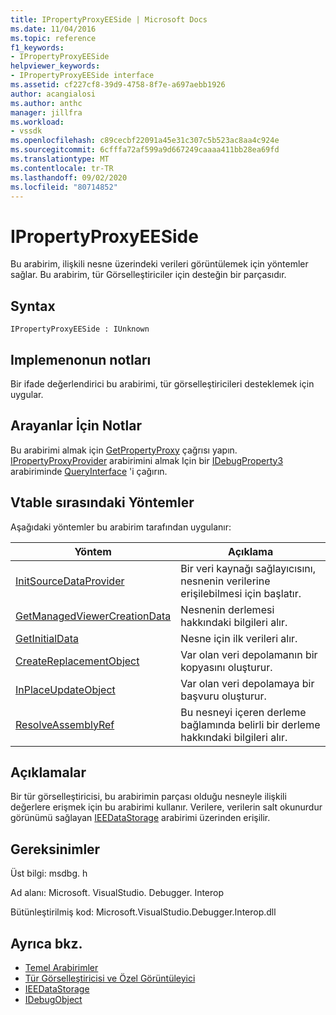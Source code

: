 ```yaml
---
title: IPropertyProxyEESide | Microsoft Docs
ms.date: 11/04/2016
ms.topic: reference
f1_keywords:
- IPropertyProxyEESide
helpviewer_keywords:
- IPropertyProxyEESide interface
ms.assetid: cf227cf8-39d9-4758-8f7e-a697aebb1926
author: acangialosi
ms.author: anthc
manager: jillfra
ms.workload:
- vssdk
ms.openlocfilehash: c89cecbf22091a45e31c307c5b523ac8aa4c924e
ms.sourcegitcommit: 6cfffa72af599a9d667249caaaa411bb28ea69fd
ms.translationtype: MT
ms.contentlocale: tr-TR
ms.lasthandoff: 09/02/2020
ms.locfileid: "80714852"
---
```

# <a name="ipropertyproxyeeside"></a>IPropertyProxyEESide
Bu arabirim, ilişkili nesne üzerindeki verileri görüntülemek için yöntemler sağlar. Bu arabirim, tür Görselleştiriciler için desteğin bir parçasıdır.

## <a name="syntax"></a>Syntax

```
IPropertyProxyEESide : IUnknown
```

## <a name="notes-for-implementers"></a>Implemenonun notları
 Bir ifade değerlendirici bu arabirimi, tür görselleştiricileri desteklemek için uygular.

## <a name="notes-for-callers"></a>Arayanlar İçin Notlar
 Bu arabirimi almak için [GetPropertyProxy](../../../extensibility/debugger/reference/ipropertyproxyprovider-getpropertyproxy.md) çağrısı yapın. [IPropertyProxyProvider](../../../extensibility/debugger/reference/ipropertyproxyprovider.md) arabirimini almak Için bir [IDebugProperty3](../../../extensibility/debugger/reference/idebugproperty3.md) arabiriminde [QueryInterface](/cpp/atl/queryinterface) 'i çağırın.

## <a name="methods-in-vtable-order"></a>Vtable sırasındaki Yöntemler
 Aşağıdaki yöntemler bu arabirim tarafından uygulanır:

|Yöntem|Açıklama|
|------------|-----------------|
|[InitSourceDataProvider](../../../extensibility/debugger/reference/ipropertyproxyeeside-initsourcedataprovider.md)|Bir veri kaynağı sağlayıcısını, nesnenin verilerine erişilebilmesi için başlatır.|
|[GetManagedViewerCreationData](../../../extensibility/debugger/reference/ipropertyproxyeeside-getmanagedviewercreationdata.md)|Nesnenin derlemesi hakkındaki bilgileri alır.|
|[GetInitialData](../../../extensibility/debugger/reference/ipropertyproxyeeside-getinitialdata.md)|Nesne için ilk verileri alır.|
|[CreateReplacementObject](../../../extensibility/debugger/reference/ipropertyproxyeeside-createreplacementobject.md)|Var olan veri depolamanın bir kopyasını oluşturur.|
|[InPlaceUpdateObject](../../../extensibility/debugger/reference/ipropertyproxyeeside-inplaceupdateobject.md)|Var olan veri depolamaya bir başvuru oluşturur.|
|[ResolveAssemblyRef](../../../extensibility/debugger/reference/ipropertyproxyeeside-resolveassemblyref.md)|Bu nesneyi içeren derleme bağlamında belirli bir derleme hakkındaki bilgileri alır.|

## <a name="remarks"></a>Açıklamalar
 Bir tür görselleştiricisi, bu arabirimin parçası olduğu nesneyle ilişkili değerlere erişmek için bu arabirimi kullanır. Verilere, verilerin salt okunurdur görünümü sağlayan [IEEDataStorage](../../../extensibility/debugger/reference/ieedatastorage.md) arabirimi üzerinden erişilir.

## <a name="requirements"></a>Gereksinimler
 Üst bilgi: msdbg. h

 Ad alanı: Microsoft. VisualStudio. Debugger. Interop

 Bütünleştirilmiş kod: Microsoft.VisualStudio.Debugger.Interop.dll

## <a name="see-also"></a>Ayrıca bkz.
- [Temel Arabirimler](../../../extensibility/debugger/reference/core-interfaces.md)
- [Tür Görselleştiricisi ve Özel Görüntüleyici](../../../extensibility/debugger/type-visualizer-and-custom-viewer.md)
- [IEEDataStorage](../../../extensibility/debugger/reference/ieedatastorage.md)
- [IDebugObject](../../../extensibility/debugger/reference/idebugobject.md)
